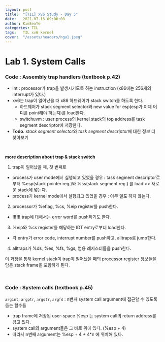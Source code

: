 ```yaml
---
layout: post
title:  "[TIL] xv6 Study - Day 5"
date:   2021-07-16 09:00:00
author: KimSeoYe
categories: TIL
tags:   TIL xv6 kernel
cover:  "/assets/headers/hgu1.jpeg"
---
```

# Lab 1. System Calls

### Code : Assembly trap handlers (textbook p.42)

- int : processor가 trap을 발생시키도록 하는 instruction (x86에는 256개의 interrupt가 있다.)
- xv6는 trap이 일어났을 때 x86 하드웨어가 stack switch를 하도록 한다.
  - 하드웨어가 stack segment selector와 new value for esp(esp가 이제 어디를 point해야 하는지)를 load한다.
  - switchuvm : user process의 kernel stack의 top address를 task segment descriptor에 저장한다.
- **Todo.** *stack segment selector*와 *task segment descriptor*에 대한 정보 더 찾아보기
  
<br>

**more description about trap & stack switch**
1. trap이 일어났을 때, 첫 번째로
  - process가 user mode에서 실행되고 있었을 경우 : task segment descriptor로부터 %esp(stack pointer reg.)와 %ss(stack segment reg.) 를 load >> 새로운 stack에 넣는다.
  - process가 kernel mode에서 실행되고 있었을 경우 : 아무 일도 하지 않는다.
2. processor가 %eflag, %cs, %eip register를 push한다.
  - 몇몇 trap에 대해서는 error word를 push하기도 한다.
3. %eip와 %cs register를 해당하는 IDT entry로부터 load한다.
  - 각 entry가 error code, interrupt number를 push하고, alltraps로 jump한다.
4. alltraps가 %ds, %es, %fs, %gs, 범용 레지스터들을 push한다.

이 과정을 통해 kernel stack이 trap이 일어났을 때의 processor register 정보들을 담은 stack frame을 포함하게 된다.

<br>

### Code : System calls (textbook p.45)

`argint`, `argptr`, `argstr`, `argfd` : n번째 system call argument에 접근할 수 있도록 돕는 함수들
- trap frame에 저장된 user-space %esp 는 system call의 return address를 담고 있다.
- system call의 argument들은 그 바로 위에 있다. (%esp + 4)
- 따라서 n번째 argument는 %esp + 4 + 4*n 에 위치해 있다.

